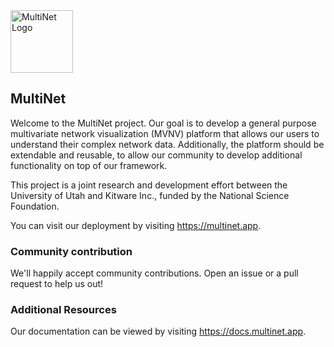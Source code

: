 <img title="MultiNet Logo" alt="MultiNet Logo" width="100" height="100" src="https://avatars.githubusercontent.com/u/47539225?s=100&v=4">

## MultiNet

Welcome to the MultiNet project. Our goal is to develop a general purpose multivariate network visualization (MVNV) platform that allows our users to understand their complex network data. Additionally, the platform should be extendable and reusable, to allow our community to develop additional functionality on top of our framework.

This project is a joint research and development effort between the University of Utah and Kitware Inc., funded by the National Science Foundation. 

You can visit our deployment by visiting https://multinet.app.

### Community contribution

We'll happily accept community contributions. Open an issue or a pull request to help us out!

### Additional Resources

Our documentation can be viewed by visiting https://docs.multinet.app.
